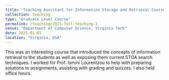 ```yaml
---
title: "Teaching Assistant for Information Storage and Retrieval Course "
collection: teaching
type: "Graduate Level Course"
permalink: /teaching/2021-fall-teaching-1
venue: "Department of Computer Science, Virginia Tech"
date: 2021-01-01
location: "Virginia, USA"
---
```


This was an interesting course that introduced the concepts of information retrieval to the students as well as exposing them current STOA search techniques. I worked for Prof. Ismini Lourentzou to help with preparing solutions to assignments, assisting with grading and quizzes. I also held office hours.

<!-- Heading 1
======

Heading 2
======

Heading 3
====== -->